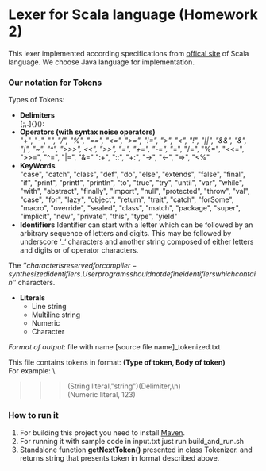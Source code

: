 # Lexer for Scala language (Homework 2)
This lexer implemented according specifications from [offical site](https://www.scala-lang.org/files/archive/spec/2.11/) of Scala language.
We choose Java language for implementation.

### Our notation for Tokens
Types of Tokens:  
  * **Delimiters** \
   [;,.]{}():
  * **Operators (with syntax noise operators)** \
  "+", "-", "*", "/", "%",
      "==", "<=", ">=", "!=", ">", "<", "!",
      "||", "&&", "&", "|", "~", "^", ">>>",
       <<", ">>", "=", "+=", "-=", "*=", "/=",
       "%=", "<<=", ">>=", "^=", "|=", "&="
       ":+", "::", "+:", "->", "<-", "=>", "<%"
  * **KeyWords** \
  "case", "catch", "class",
       "def", "do", "else", "extends", "false", "final", "if",
       "print", "printf", "println",
       "to", "true", "try", "until", "var", "while", "with",
       "abstract", "finally", "import", "null", "protected", "throw",
       "val", "case", "for", "lazy", "object", "return", "trait",
       "catch", "forSome", "macro", "override",
       "sealed", "class", "match", "package",
       "super", "implicit", "new", "private",
       "this", "type", "yield"
  * **Identifiers**
        Identifier can start with a letter which can be followed by
  an arbitrary sequence of letters and digits.
  This may be followed by underscore ‘_‘ characters
  and another string composed of either letters and digits or of operator characters.

  The ‘$’ character is reserved for compiler-synthesized identifiers.
  User programs should not define identifiers which contain ‘$’ characters.
  * **Literals**
    - Line string
    - Multiline string
    - Numeric
    - Character
    
  _Format of output_: file with name [source file name]_tokenized.txt
  
  This file contains tokens in format: __(Type of token, Body of token)__ \
  For example: \
  >>> (String literal,"string")(Delimiter,\n) \
  >>> (Numeric literal, 123)
  
 ### How to run it
  1. For building this project you need to install [Maven](https://maven.apache.org/). 
  2. For running it with sample code in input.txt just run build_and_run.sh 
  3. Standalone function **getNextToken()** presented in class Tokenizer. and returns string that presents token in format described above.
  
 

  
